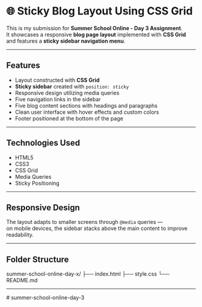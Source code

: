 # 🌐 Sticky Blog Layout Using CSS Grid

This is my submission for **Summer School Online - Day 3 Assignment**.  
It showcases a responsive **blog page layout** implemented with **CSS Grid** and features a **sticky sidebar navigation menu**.

---

## Features

* Layout constructed with **CSS Grid**  
* **Sticky sidebar** created with `position: sticky`  
* Responsive design utilizing media queries  
* Five navigation links in the sidebar  
* Five blog content sections with headings and paragraphs  
* Clean user interface with hover effects and custom colors  
* Footer positioned at the bottom of the page

---

## Technologies Used

* HTML5  
* CSS3  
* CSS Grid  
* Media Queries  
* Sticky Positioning

---

## Responsive Design

The layout adapts to smaller screens through `@media` queries —  
on mobile devices, the sidebar stacks above the main content to improve readability.

---

## Folder Structure

summer-school-online-day-x/
├── index.html
├── style.css
└── README.md

---
#   s u m m e r - s c h o o l - o n l i n e - d a y - 3  
 